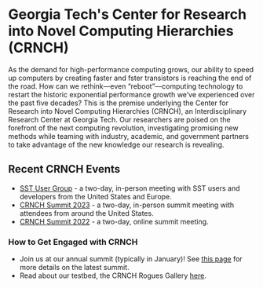# Georgia Tech's Center for Research into Novel Computing Hierarchies (CRNCH)

As the demand for high-performance computing grows, our ability to speed up computers by creating faster and fster transistors is reaching the end of the road. How can we  rethink—even “reboot”—computing technology to restart the historic exponential performance growth we’ve experienced over the past five decades? This is the premise underlying the Center for Research into Novel Computing Hierarchies (CRNCH), an Interdisciplinary Research Center at Georgia Tech. Our researchers are poised on the forefront of the next computing revolution, investigating promising new methods while teaming with industry, academic, and government partners to take advantage of the new knowledge our research is revealing.

## Recent CRNCH Events
* [SST User Group](https://github.com/gt-crnch/sst-user-group-2023) - a two-day, in-person meeting with SST users and developers from the United States and Europe. 
* [CRNCH Summit 2023](https://github.com/gt-crnch/crnch-summit-2023) - a two-day, in-person summit meeting with attendees from around the United States. 
* [CRNCH Summit 2022](https://github.com/gt-crnch/crnch-summit-2022) - a two-day, online summit meeting. 

### How to Get Engaged with CRNCH
* Join us at our annual summit (typically in January)! See [this page](https://crnch.gatech.edu/content/crnch-summit) for more details on the latest summit.
* Read about our testbed, the CRNCH Rogues Gallery [here](https://crnch-rg.cc.gatech.edu/).
